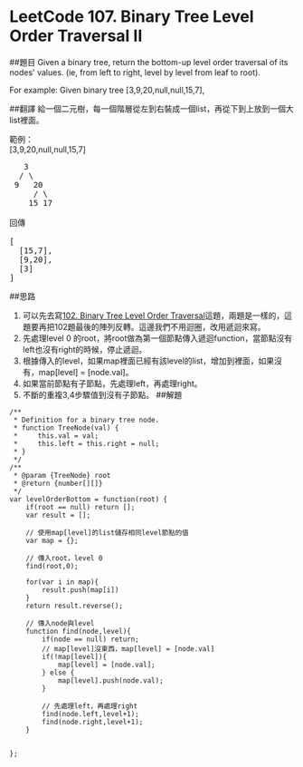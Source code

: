 # LeetCode 107. Binary Tree Level Order Traversal II

##題目
Given a binary tree, return the bottom-up level order traversal of its nodes' values. (ie, from left to right, level by level from leaf to root).

For example:
Given binary tree [3,9,20,null,null,15,7],

##翻譯
給一個二元樹，每一個階層從左到右裝成一個list，再從下到上放到一個大list裡面。

範例：  
[3,9,20,null,null,15,7]
<pre>
   3                          
  / \                         
 9   20                      
     / \                      
    15 17     
    
回傳

[
  [15,7],
  [9,20],
  [3]
]    
</pre>

##思路
1. 可以先去寫[102. Binary Tree Level Order Traversal](102md.md)這題，兩題是一樣的，這題要再把102題最後的陣列反轉。這邊我們不用迴圈，改用遞迴來寫。
2. 先處理level 0 的root，將root做為第一個節點傳入遞迴function，當節點沒有left也沒有right的時候，停止遞迴。 
3. 根據傳入的level，如果map裡面已經有該level的list，增加到裡面，如果沒有，map[level] = [node.val]。
4. 如果當前節點有子節點，先處理left，再處理right。
5. 不斷的重複3,4步驟值到沒有子節點。
##解題  

```  
/**
 * Definition for a binary tree node.
 * function TreeNode(val) {
 *     this.val = val;
 *     this.left = this.right = null;
 * }
 */
/**
 * @param {TreeNode} root
 * @return {number[][]}
 */
var levelOrderBottom = function(root) {
    if(root == null) return [];
    var result = [];
        
    // 使用map[level]的list儲存相同level節點的值
    var map = {};

    // 傳入root，level 0
    find(root,0);
    
    for(var i in map){
        result.push(map[i])
    }
    return result.reverse();

    // 傳入node與level
    function find(node,level){
        if(node == null) return;
        // map[level]沒東西，map[level] = [node.val]
        if(!map[level]){
            map[level] = [node.val];
        } else {
            map[level].push(node.val);
        }
        
        // 先處理left，再處理right
        find(node.left,level+1);
        find(node.right,level+1);
    }
    

};

```  

